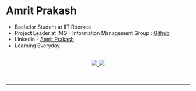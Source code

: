 # Amrit Prakash
* Bachelor Student at IIT Roorkee<br> 
* Project Leader at  IMG - Information Management Group</a> : [Github](https://github.com/IMGIITRoork) <br>
* Linkedin - [Amrit Prakash](https://www.linkedin.com/in/amrit-prakash-b544ab222) <br>
* Learning Everyday

<br>
<div align="center"> 

<a href="https://github.com//solo-daemon">
   <img src="https://github-readme-stats.vercel.app/api?username=solo-daemon&show_icons=true&theme=gruvbox_light&border_color=79dafa&count_private=true">
</a>
  <img src="https://github-readme-stats.vercel.app/api/top-langs/?username=solo-daemon&hide=javascript,css,scss,html,php,swift,cmake,solidity&theme=gruvbox_light&border_color=79dafa&hide_progress=true">

 </div>

<br>
<br>
<hr>
<br>
<!--
**solo-daemon/solo-daemon** is a ✨ _special_ ✨ repository because its `README.md` (this file) appears on your GitHub profile.

Here are some ideas to get you started:

- 🔭 I’m currently working on ...
- 🌱 I’m currently learning ...
- 👯 I’m looking to collaborate on ...
- 🤔 I’m looking for help with ...
- 💬 Ask me about ...
- 📫 How to reach me: ...
- 😄 Pronouns: ...
- ⚡ Fun fact: ...
-->
